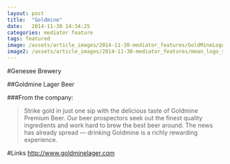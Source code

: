 ```yaml
---
layout: post
title:  "Goldmine"
date:   2014-11-30 14:34:25
categories: mediator feature
tags: featured
image: /assets/article_images/2014-11-30-mediator_features/GoldMineLogo_000_scaled.jpg
image2: /assets/article_images/2014-11-30-mediator_features/mean_logo_scaled.jpg
---
```

#Genesee Brewery

##Goldmine Lager Beer

###From the company:
>Strike gold in just one sip with the delicious taste of Goldmine Premium Beer. Our beer prospectors seek out the finest quality ingredients and work hard to brew the best beer around. The news has already spread — drinking Goldmine is a richly rewarding experience.

#Links
http://www.goldminelager.com
